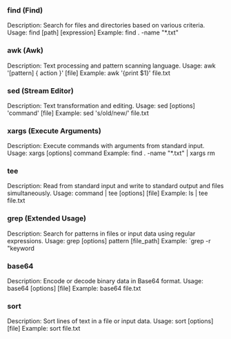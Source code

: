 ### find (Find)
Description: Search for files and directories based on various criteria.
Usage: find [path] [expression]
Example: find . -name "*.txt"

### awk (Awk)
Description: Text processing and pattern scanning language.
Usage: awk '[pattern] { action }' [file]
Example: awk '{print $1}' file.txt

### sed (Stream Editor)
Description: Text transformation and editing.
Usage: sed [options] 'command' [file]
Example: sed 's/old/new/' file.txt

### xargs (Execute Arguments)
Description: Execute commands with arguments from standard input.
Usage: xargs [options] command
Example: find . -name "*.txt" | xargs rm

### tee
Description: Read from standard input and write to standard output and files simultaneously.
Usage: command | tee [options] [file]
Example: ls | tee file.txt

### grep (Extended Usage)
Description: Search for patterns in files or input data using regular expressions.
Usage: grep [options] pattern [file_path]
Example: `grep -r "keyword

### base64
Description: Encode or decode binary data in Base64 format.
Usage: base64 [options] [file]
Example: base64 file.txt

### sort
Description: Sort lines of text in a file or input data.
Usage: sort [options] [file]
Example: sort file.txt
